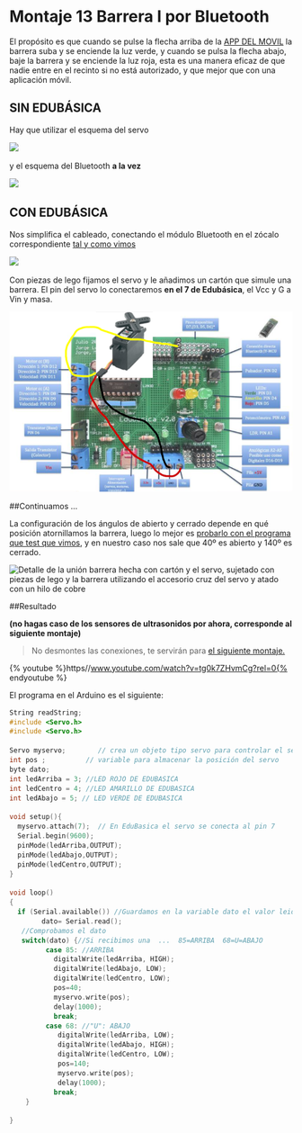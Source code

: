 
# Montaje 13 Barrera I por Bluetooth

El propósito es que cuando se pulse la flecha arriba de la [APP DEL MOVIL](/la_app.md) la barrera suba y se enciende la luz verde, y cuando se pulsa la flecha abajo, baje la barrera y se enciende la luz roja, esta es una manera eficaz de que nadie entre en el recinto si no está autorizado, y que mejor que con una aplicación móvil.

## SIN EDUBÁSICA

Hay que utilizar el esquema del servo 

![](/assets/Selección_003.png)

y el esquema del Bluetooth **a la vez**

![](http://fritzing.org/media/CACHE/images/fritzing-repo/projects/c/conexion-hc-06/images/Pantallazo-2018-02-23%2007-55-34/628c9a5c0468e73366492d1a906e81ec.png)

## CON EDUBÁSICA

Nos simplifica el cableado, conectando el módulo Bluetooth en el zócalo correspondiente [tal y como vimos](mdulo_bluetooth.html)

![](https://catedu.gitbooks.io/programa-arduino-mediante-codigo/content/img/m4img3.png)

Con piezas de lego fijamos el servo y le añadimos un cartón que simule una barrera. El pin del servo lo conectaremos **en el 7 de Edubásica**, el Vcc y G a Vin y masa.

![](/assets/conexion-edubasica-servo.png)

##Continuamos ...
  
 La configuración de los ángulos de abierto y cerrado depende en qué posición atornillamos la barrera, luego lo mejor es [probarlo con el programa que test que vimos](montaje_1_testea_tu_servo.html), y en nuestro caso nos sale que 40º es abierto y 140º es cerrado.

![Detalle de la unión barrera hecha con cartón y el servo, sujetado con piezas de lego y la barrera utilizando el accesorio cruz del servo y atado con un hilo de cobre](img/IMG_20171012_115027859.jpg)

##Resultado

**(no hagas caso de los sensores de ultrasonidos por ahora, corresponde al siguiente montaje)**

>No desmontes las conexiones, te servirán para [el siguiente montaje.](/montaje_13_barrera_ii_con_sensores_us.md)

{% youtube %}https//www.youtube.com/watch?v=tg0k7ZHvmCg?rel=0{% endyoutube %}

El programa en el Arduino es el siguiente:

```cpp
String readString;
#include <Servo.h> 
#include <Servo.h> 
 
Servo myservo;        // crea un objeto tipo servo para controlar el servo 
int pos ;          // variable para almacenar la posición del servo
byte dato; 
int ledArriba = 3; //LED ROJO DE EDUBASICA
int ledCentro = 4; //LED AMARILLO DE EDUBASICA
int ledAbajo = 5; // LED VERDE DE EDUBASICA

void setup(){ 
  myservo.attach(7);  // En EduBasica el servo se conecta al pin 7 
  Serial.begin(9600);
  pinMode(ledArriba,OUTPUT);
  pinMode(ledAbajo,OUTPUT);
  pinMode(ledCentro,OUTPUT);
}

void loop() 
{ 
  if (Serial.available()) //Guardamos en la variable dato el valor leido
        dato= Serial.read();
   //Comprobamos el dato
   switch(dato) {//Si recibimos una  ...  85=ARRIBA  68=U=ABAJO
         case 85: //ARRIBA
           digitalWrite(ledArriba, HIGH);
           digitalWrite(ledAbajo, LOW);
           digitalWrite(ledCentro, LOW);
           pos=40;        
           myservo.write(pos); 
           delay(1000); 
           break;
         case 68: //"U": ABAJO
            digitalWrite(ledArriba, LOW);
            digitalWrite(ledAbajo, HIGH);
            digitalWrite(ledCentro, LOW);
            pos=140;       
            myservo.write(pos); 
            delay(1000);
           break;
    }       
  
}
```

